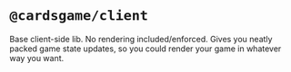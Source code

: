 # `@cardsgame/client`

Base client-side lib. No rendering included/enforced. Gives you neatly packed game state updates, so you could render your game in whatever way you want.
